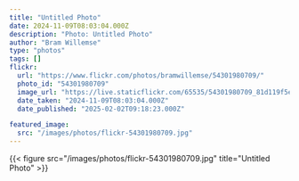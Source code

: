 ```yaml
---
title: "Untitled Photo"
date: 2024-11-09T08:03:04.000Z
description: "Photo: Untitled Photo"
author: "Bram Willemse"
type: "photos"
tags: []
flickr:
  url: "https://www.flickr.com/photos/bramwillemse/54301980709/"
  photo_id: "54301980709"
  image_url: "https://live.staticflickr.com/65535/54301980709_81d119f5e2_h.jpg"
  date_taken: "2024-11-09T08:03:04.000Z"
  date_published: "2025-02-02T09:18:23.000Z"

featured_image:
  src: "/images/photos/flickr-54301980709.jpg"
---
```


{{< figure src="/images/photos/flickr-54301980709.jpg" title="Untitled Photo" >}}
